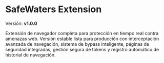 # SafeWaters Extension

Versión: **v1.0.0**

Extensión de navegador completa para protección en tiempo real contra amenazas web. Versión estable lista para producción con interceptación avanzada de navegación, sistema de bypass inteligente, páginas de seguridad integradas, gestión segura de tokens y registro automático de historial de navegación.